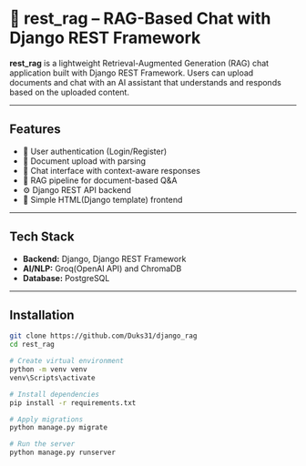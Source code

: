 # 🧠 rest_rag – RAG-Based Chat with Django REST Framework

**rest_rag** is a lightweight Retrieval-Augmented Generation (RAG) chat application built with Django REST Framework. Users can upload documents and chat with an AI assistant that understands and responds based on the uploaded content.

---

## Features

- 🔐 User authentication (Login/Register)
- 📄 Document upload with parsing
- 💬 Chat interface with context-aware responses
- 🧠 RAG pipeline for document-based Q&A
- ⚙️ Django REST API backend
- 🎨 Simple HTML(Django template) frontend

---

## Tech Stack

- **Backend:** Django, Django REST Framework
- **AI/NLP:** Groq(OpenAI API) and ChromaDB
- **Database:** PostgreSQL

---

## Installation

```bash
git clone https://github.com/Duks31/django_rag
cd rest_rag

# Create virtual environment
python -m venv venv
venv\Scripts\activate

# Install dependencies
pip install -r requirements.txt

# Apply migrations
python manage.py migrate

# Run the server
python manage.py runserver
```
